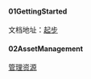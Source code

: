 #### 01GettingStarted
文档地址：[起步](https://www.webpackjs.com/guides/getting-started/)

#### 02AssetManagement
[管理资源](https://www.webpackjs.com/guides/asset-management/)

